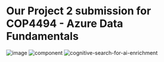 # Our Project 2 submission for COP4494 - Azure Data Fundamentals

![image](https://user-images.githubusercontent.com/69249527/211600127-8b1564fd-817c-4bef-9848-f0ec3baa952e.png)
![component](https://user-images.githubusercontent.com/69249527/211600125-0f8c7dbb-757d-4824-be39-efe9bbdab6d5.png)
![cognitive-search-for-ai-enrichment](https://user-images.githubusercontent.com/69249527/211600196-e849e361-e758-45c4-baf5-cde0a13d3c9a.png)
